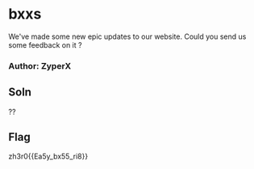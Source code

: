# bxxs

We've made some new epic updates to our website. Could you send us some feedback on it ?


### Author: ZyperX

## Soln
??

## Flag
zh3r0{{Ea5y_bx55_ri8}}